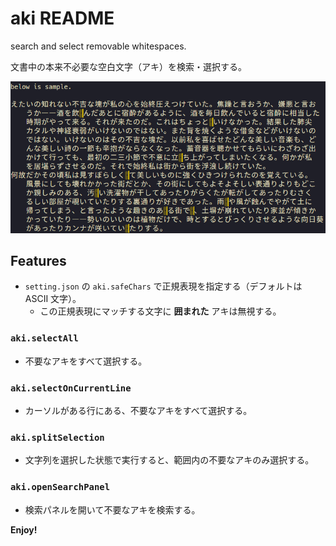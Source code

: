 # aki README

search and select removable whitespaces.

文書中の本来不必要な空白文字（アキ）を検索・選択する。

![img](images/demo.png)

## Features

+ `setting.json` の `aki.safeChars` で正規表現を指定する（デフォルトは ASCII 文字）。
    + この正規表現にマッチする文字に **囲まれた** アキは無視する。

### `aki.selectAll`

+ 不要なアキをすべて選択する。

### `aki.selectOnCurrentLine`

+ カーソルがある行にある、不要なアキをすべて選択する。

### `aki.splitSelection`

+ 文字列を選択した状態で実行すると、範囲内の不要なアキのみ選択する。

### `aki.openSearchPanel`

+ 検索パネルを開いて不要なアキを検索する。


**Enjoy!**
